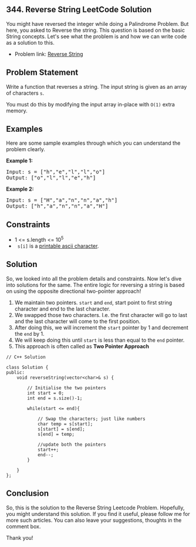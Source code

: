 ## 344. Reverse String LeetCode Solution

You might have reversed the integer while doing a Palindrome Problem. But here, you asked to Reverse the string. This question is based on the basic String concepts. Let's see what the problem is and how we can write code as a solution to this.

* Problem link: [Reverse String](https://leetcode.com/problems/reverse-string/)

## Problem Statement
Write a function that reverses a string. The input string is given as an array of characters `s`.

You must do this by modifying the input array in-place with `O(1)` extra memory.

## Examples
Here are some sample examples through which you can understand the problem clearly.

**Example 1:**
<pre>
Input: s = ["h","e","l","l","o"]
Output: ["o","l","l","e","h"] 
</pre>

**Example 2:**
<pre>
Input: s = ["H","a","n","n","a","h"]
Output: ["h","a","n","n","a","H"]
</pre>



## Constraints
*  1 <= s.length <= 10<sup>5</sup>
* ` s[i]`  is a [printable ascii character](https://en.wikipedia.org/wiki/ASCII#Printable_characters).

## Solution
So, we looked into all the problem details and constraints. Now let's dive into solutions for the same. The entire logic for reversing a string is based on using the opposite directional two-pointer approach!

1. We maintain two pointers. `start` and `end`, start point to first string character and end to the last character.
2. We swapped those two characters. I.e. the first character will go to last and the last character will come to the first position.
3. After doing this, we will increment the `start` pointer by 1 and decrement the `end` by 1.
4. We will keep doing this until `start` is less than equal to the `end` pointer.
5. This approach is often called as **Two Pointer Approach**



```
// C++ Solution

class Solution {
public:
    void reverseString(vector<char>& s) {

        // Initialise the two pointers
        int start = 0;
        int end = s.size()-1;
        
        while(start <= end){

            // Swap the characters; just like numbers
            char temp = s[start];
            s[start] = s[end];
            s[end] = temp;

            //update both the pointers
            start++;
            end--;
        }
        
    }
};

```



## Conclusion
So, this is the solution to the Reverse String Leetcode Problem. Hopefully, you might understand this solution. If you find it useful, please follow me for more such articles. You can also leave your suggestions, thoughts in the comment box. 

Thank you!

